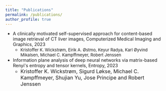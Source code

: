 ```yaml
---
title: "Publications"
permalink: /publications/
author_profile: true
---
```


* A clinically motivated self-supervised approach for content-based image retrieval of CT liver images, Computerized Medical Imaging and Graphics, 2023
  * <font size="2"> Kristoffer K. Wickstrøm, Eirik A. Østmo, Keyur Radya, Karl Øyvind Mikalsen, Michael C. Kampffmeyer, Robert Jenssen </font>
* Information plane analysis of deep neural networks via matrix-based Renyi's entropy and tensor kernels, Entropy, 2023
  * <font size="3"> Kristoffer K. Wickstrøm, Sigurd Løkse, Michael C. Kampffmeyer, Shujian Yu, Jose Principe and Robert Jenssen </font>
